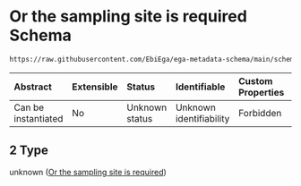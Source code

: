 # Or the sampling site is required Schema

```txt
https://raw.githubusercontent.com/EbiEga/ega-metadata-schema/main/schemas/EGA.sample.json#/properties/sampleCollection/anyOf/2
```



| Abstract            | Extensible | Status         | Identifiable            | Custom Properties | Additional Properties | Access Restrictions | Defined In                                                                   |
| :------------------ | :--------- | :------------- | :---------------------- | :---------------- | :-------------------- | :------------------ | :--------------------------------------------------------------------------- |
| Can be instantiated | No         | Unknown status | Unknown identifiability | Forbidden         | Allowed               | none                | [EGA.sample.json\*](../../../schemas/EGA.sample.json "open original schema") |

## 2 Type

unknown ([Or the sampling site is required](ega-10-properties-sample-collection-descriptor-anyof-or-the-sampling-site-is-required.md))
